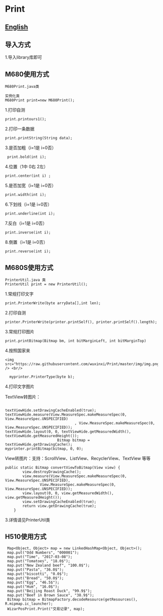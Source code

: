 # Print <br/>
## <a href="https://github.com/wuxinxi/Print/blob/master/English.md">English</a>
## 导入方式 <br>
1.导入library库即可 <br>
## M680使用方式
```
M680Print.java类

实例化类
M680Print print=new M680Print();
```
1.打印自测
 ```
 print.printours1();
 ```
2.打印一条数据
```
print.printString(String data);
```
3.是否加粗（i=1是 i=0否）
```
 print.bold(int i);
```
4.位置（1中 0右 2左）
```
print.center(int i) ;
```
5.是否加宽（i=1是 i=0否）
```
print.width(int i);
```
6.下划线（i=1是 i=0否）
```
print.underline(int i);
```
7.反白（i=1是 i=0否）
```
print.inverse(int i);
```
8.倒置（i=1是 i=0否）
```
print.reverse(int i);
```
## M680S使用方式
```
PrinterUtil.java 类
PrinterUtil print = new PrinterUtil();
```
1.常规打印文字
```
print.PrinterWrite(byte arryData[],int len);
```
2.打印自测
```
printer.PrinterWrite(printer.printSelf(), printer.printSelf().length);
```
3.常规打印图片
```
print.printBitmap(Bitmap bm, int bitMarginLeft, int bitMarginTop)
```
4.按照国家来
```
<img src="https://raw.githubusercontent.com/wuxinxi/Print/master/img/img.png" /> <br/>

  myprinter.PrinterType(byte b);
```
4.打印文字图片

TextView转图片：<br>
```

textViewHide.setDrawingCacheEnabled(true);
textViewHide.measure(View.MeasureSpec.makeMeasureSpec(0, View.MeasureSpec.UNSPECIFIED)
                                , View.MeasureSpec.makeMeasureSpec(0, View.MeasureSpec.UNSPECIFIED));
textViewHide.layout(0, 0, textViewHide.getMeasuredWidth(), textViewHide.getMeasuredHeight());
                        Bitmap bitmap = textViewHide.getDrawingCache();
myprinter.printBitmap(bitmap, 0, 0);

```
View转图片：支持：ScrollView、ListView、RecyclerView、TextView 等等<br>
```
public static Bitmap convertViewToBitmap(View view) {
        view.destroyDrawingCache();
        view.measure(View.MeasureSpec.makeMeasureSpec(0, View.MeasureSpec.UNSPECIFIED),
                View.MeasureSpec.makeMeasureSpec(0, View.MeasureSpec.UNSPECIFIED));
        view.layout(0, 0, view.getMeasuredWidth(), view.getMeasuredHeight());
        view.setDrawingCacheEnabled(true);
        return view.getDrawingCache(true);
    }
```
3.详情请见PrinterUtil类
## H510使用方式
```
 Map<Object, Object> map = new LinkedHashMap<Object, Object>();
 map.put("Odd Numbers", "000001");
 map.put("Time", "2017-03-08");
 map.put("Tomatoes", "18.0$");
 map.put("New Zealand beef", "100.0$");
 map.put("Pasta", "36.0$");
 map.put("biscotti", "0.0$");
 map.put("Bread", "50.0$");
 map.put("Egg", "46.5$");
 map.put("Hum", "16.0$");
 map.put("Beijing Roast Duck", "99.9$");
 map.put("Beef in Brown Sauce", "38.9$");
 Bitmap bitmap = BitmapFactory.decodeResource(getResources(), R.mipmap.ic_launcher);
 WizarPosPrint.Print("交易记录", map);
```
